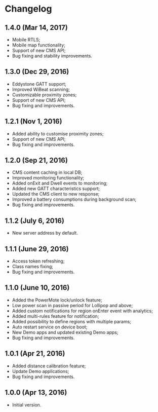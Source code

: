 Changelog
=====================
## 1.4.0 (Mar 14, 2017)
- Mobile RTLS;
- Mobile map functionality;
- Support of new CMS API;
- Bug fixing and stability improvements.

## 1.3.0 (Dec 29, 2016)
- Eddystone GATT support;
- Improved WiBeat scanning;
- Customizable proximity zones;
- Support of new CMS API;
- Bug fixing and improvements.

## 1.2.1 (Nov 1, 2016)
- Added ability to customise proximity zones;
- Support of new CMS API;
- Bug fixing and improvements.

## 1.2.0 (Sep 21, 2016)
- CMS content caching in local DB;
- Improved monitoring functionality;
- Added onExit and Dwell events to monitoring;
- Added new GATT characteristics support;
- Updated the CMS client to new response;
- Improved a battery consumptions during background scan;
- Bug fixing and improvements.

## 1.1.2 (July 6, 2016)
- New server address by default.

## 1.1.1 (June 29, 2016)
- Access token refreshing;
- Class names fixing;
- Bug fixing and improvements.

## 1.1.0 (June 10, 2016)
- Added the PowerMote lock/unlock feature;
- Low power scan in passive period for Lollipop and above;
- Added custom notifications for region onEnter event with analytics;
- Added multi-rules feature for notification;
- Added possibility to define regions with multiple params;
- Auto restart service on device boot;
- New Demo apps and updated existing Demo apps;
- Bug fixing and improvements.

## 1.0.1 (Apr 21, 2016)
- Added distance calibration feature;
- Update Demo applications;
- Bug fixing and improvements.

## 1.0.0 (Apr 13, 2016)
- Initial version.

